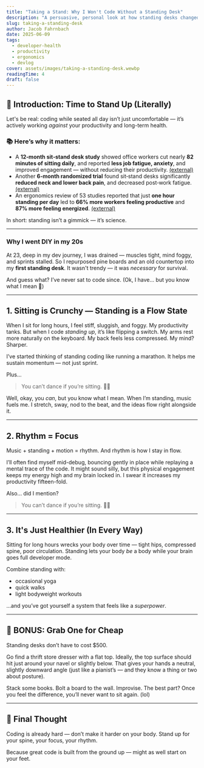 ```yaml
---
title: "Taking a Stand: Why I Won't Code Without a Standing Desk"
description: "A persuasive, personal look at how standing desks changed my coding life. Featuring DIY tips, health insights, and rhythm-powered productivity."
slug: taking-a-standing-desk
author: Jacob Fahrnbach
date: 2025-06-09
tags:
  - developer-health
  - productivity
  - ergonomics
  - devlog
cover: assets/images/taking-a-standing-desk.wewbp
readingTime: 4
draft: false
---
```


## 🚀 Introduction: Time to Stand Up (Literally)

Let's be real: coding while seated all day isn’t just uncomfortable — it’s actively working *against* your productivity and long-term health.

### 📚 Here’s why it matters:
- A **12‑month sit‑stand desk study** showed office workers cut nearly **82 minutes of sitting daily**, and reported **less job fatigue, anxiety**, and improved engagement — without reducing their productivity. [(external)](https://www.bmj.com/content/357/bmj.j2047)
- Another **6‑month randomized trial** found sit‑stand desks significantly **reduced neck and lower back pain**, and decreased post‑work fatigue. [(external)](https://www.ncbi.nlm.nih.gov/pmc/articles/PMC5628192/)
- An ergonomics review of 53 studies reported that just **one hour standing per day** led to **66% more workers feeling productive** and **87% more feeling energized**. [(external)](https://ergonomictrends.com/sit-stand-desks-research-studies/)

In short: standing isn’t a gimmick — it’s science.

---

### Why I went DIY in my 20s

At 23, deep in my dev journey, I was drained — muscles tight, mind foggy, and sprints stalled. So I repurposed pine boards and an old countertop into my **first standing desk**. It wasn't trendy — it was *necessary* for survival.

And guess what? I’ve never sat to code since. (Ok, I have... but you know what I mean 🤣)

---

## 1. Sitting is Crunchy — Standing is a Flow State

When I sit for long hours, I feel stiff, sluggish, and foggy. My productivity tanks. But when I code *standing up*, it’s like flipping a switch. My arms rest more naturally on the keyboard. My back feels less compressed. My mind? Sharper.

I’ve started thinking of standing coding like running a marathon. It helps me sustain momentum — not just sprint.

Plus…

> You can’t dance if you’re sitting. 💃🕺

Well, okay, you *can*, but you know what I mean. When I’m standing, music fuels me. I stretch, sway, nod to the beat, and the ideas flow right alongside it.

---

## 2. Rhythm = Focus

Music + standing + motion = rhythm. And rhythm is how I stay in flow.

I’ll often find myself mid-debug, bouncing gently in place while replaying a mental trace of the code. It might sound silly, but this physical engagement keeps my energy high and my brain locked in. I swear it increases my productivity fifteen-fold.

Also... did I mention?

> You can’t dance if you’re sitting. 💃🕺

---

## 3. It's Just Healthier (In Every Way)

Sitting for long hours wrecks your body over time — tight hips, compressed spine, poor circulation. Standing lets your body *be* a body while your brain goes full developer mode.

Combine standing with:
- occasional yoga
- quick walks
- light bodyweight workouts

…and you’ve got yourself a system that feels like a *superpower*.

---

## 💸 BONUS: Grab One for Cheap

Standing desks don’t have to cost $500.

Go find a thrift store dresser with a flat top. Ideally, the top surface should hit just around your navel or slightly below. That gives your hands a neutral, slightly downward angle (just like a pianist’s — and they know a thing or two about posture).

Stack some books. Bolt a board to the wall. Improvise. The best part? Once you feel the difference, you’ll never want to sit again. (lol)

---

## 🧠 Final Thought

Coding is already hard — don’t make it harder on your body. Stand up for your spine, your focus, your rhythm.

Because great code is built from the ground up — might as well start on your feet.
